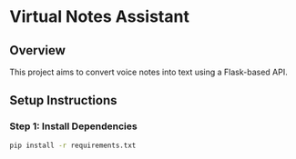 # Virtual Notes Assistant

## Overview
This project aims to convert voice notes into text using a Flask-based API.

## Setup Instructions

### Step 1: Install Dependencies
```sh
pip install -r requirements.txt
